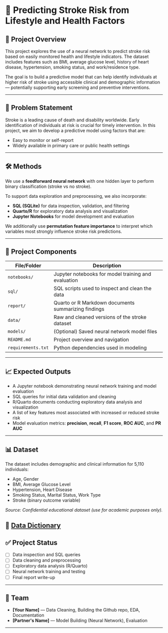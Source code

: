 # 🧠 Predicting Stroke Risk from Lifestyle and Health Factors

## 📌 Project Overview

This project explores the use of a neural network to predict stroke risk based on easily monitored health and lifestyle indicators. The dataset includes features such as BMI, average glucose level, history of heart disease, hypertension, smoking status, and work/residence type.

The goal is to build a predictive model that can help identify individuals at higher risk of stroke using accessible clinical and demographic information — potentially supporting early screening and preventive interventions.

---

## 🎯 Problem Statement

Stroke is a leading cause of death and disability worldwide. Early identification of individuals at risk is crucial for timely intervention. In this project, we aim to develop a predictive model using factors that are:
- Easy to monitor or self-report
- Widely available in primary care or public health settings

---

## 🛠️ Methods

We use a **feedforward neural network** with one hidden layer to perform binary classification (stroke vs no stroke). 

To support data exploration and preprocessing, we also incorporate:
- **SQL (SQLite)** for data inspection, validation, and filtering
- **Quarto/R** for exploratory data analysis and visualization
- **Jupyter Notebooks** for model development and evaluation

We additionally use **permutation feature importance** to interpret which variables most strongly influence stroke risk predictions.

---

## 📂 Project Components

| File/Folder         | Description |
|---------------------|-------------|
| `notebooks/`        | Jupyter notebooks for model training and evaluation |
| `sql/`              | SQL scripts used to inspect and clean the data |
| `report/`           | Quarto or R Markdown documents summarizing findings |
| `data/`             | Raw and cleaned versions of the stroke dataset |
| `models/`           | (Optional) Saved neural network model files |
| `README.md`         | Project overview and navigation |
| `requirements.txt`  | Python dependencies used in modeling |

---

## 📈 Expected Outputs

- A Jupyter notebook demonstrating neural network training and model evaluation
- SQL queries for initial data validation and cleaning
- R/Quarto documents conducting exploratory data analysis and visualization
- A list of key features most associated with increased or reduced stroke risk
- Model evaluation metrics: **precision**, **recall**, **F1 score**, **ROC AUC**, and **PR AUC**

---

## 📊 Dataset

The dataset includes demographic and clinical information for 5,110 individuals:
- Age, Gender
- BMI, Average Glucose Level
- Hypertension, Heart Disease
- Smoking Status, Marital Status, Work Type
- Stroke (binary outcome variable)

*Source: Confidential educational dataset (use for academic purposes only).*

📘 [Data Dictionary](data/data_dictionary.md)
---

## ✅ Project Status

- [ ] Data inspection and SQL queries
- [ ] Data cleaning and preprocessing
- [ ] Exploratory data analysis (R/Quarto)
- [ ] Neural network training and testing
- [ ] Final report write-up

---

## 👥 Team

- **[Your Name]** — Data Cleaning, Building the Github repo, EDA, Documentation
- **[Partner's Name]** — Model Building (Neural Network), Evaluation

---


